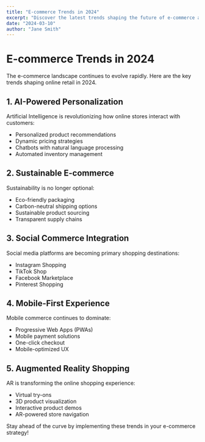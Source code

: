 ```yaml
---
title: "E-commerce Trends in 2024"
excerpt: "Discover the latest trends shaping the future of e-commerce and online retail."
date: "2024-03-10"
author: "Jane Smith"
---
```


# E-commerce Trends in 2024

The e-commerce landscape continues to evolve rapidly. Here are the key trends shaping online retail in 2024.

## 1. AI-Powered Personalization

Artificial Intelligence is revolutionizing how online stores interact with customers:

- Personalized product recommendations
- Dynamic pricing strategies
- Chatbots with natural language processing
- Automated inventory management

## 2. Sustainable E-commerce

Sustainability is no longer optional:

- Eco-friendly packaging
- Carbon-neutral shipping options
- Sustainable product sourcing
- Transparent supply chains

## 3. Social Commerce Integration

Social media platforms are becoming primary shopping destinations:

- Instagram Shopping
- TikTok Shop
- Facebook Marketplace
- Pinterest Shopping

## 4. Mobile-First Experience

Mobile commerce continues to dominate:

- Progressive Web Apps (PWAs)
- Mobile payment solutions
- One-click checkout
- Mobile-optimized UX

## 5. Augmented Reality Shopping

AR is transforming the online shopping experience:

- Virtual try-ons
- 3D product visualization
- Interactive product demos
- AR-powered store navigation

Stay ahead of the curve by implementing these trends in your e-commerce strategy!
